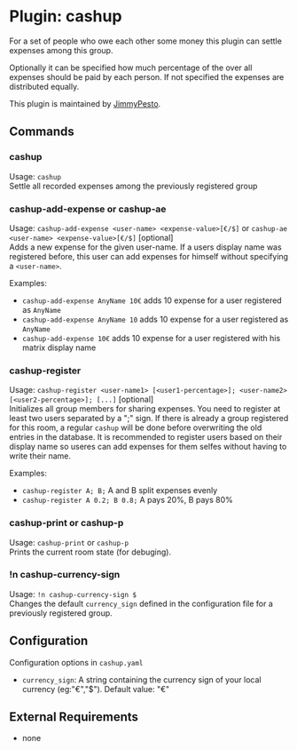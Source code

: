 Plugin: cashup
===
For a set of people who owe each other some money this plugin can settle expenses among this group.

Optionally it can be specified how much percentage of the over all expenses should be paid by each person.
If not specified the expenses are distributed equally.

This plugin is maintained by [JimmyPesto](https://github.com/JimmyPesto/nio-smith).

## Commands

### cashup
Usage: `cashup`   
Settle all recorded expenses among the previously registered group

### cashup-add-expense or cashup-ae
Usage: `cashup-add-expense <user-name> <expense-value>[€/$]` or `cashup-ae <user-name> <expense-value>[€/$]` [optional]   
Adds a new expense for the given user-name. If a users display name was registered before, this user can add expenses for himself without specifying a `<user-name>`.

Examples:
* `cashup-add-expense AnyName 10€` adds 10 expense for a user registered as `AnyName` 
* `cashup-add-expense AnyName 10` adds 10 expense for a user registered as `AnyName` 
* `cashup-add-expense 10€` adds 10 expense for a user registered with his matrix display name  

### cashup-register
Usage: `cashup-register <user-name1> [<user1-percentage>]; <user-name2> [<user2-percentage>]; [...]` [optional]  
Initializes all group members for sharing expenses. You need to register at least two users separated by a ";" sign. If there is already a group registered for this room, a regular `cashup` will be done before overwriting the old entries in the database. It is recommended to register users based on their display name so useres can add expenses for them selfes without having to write their name.

Examples:  
* `cashup-register A; B;` A and B split expenses evenly
* `cashup-register A 0.2; B 0.8;` A pays 20%, B pays 80%

### cashup-print or cashup-p
Usage: `cashup-print` or `cashup-p`  
Prints the current room state (for debuging).

### !n cashup-currency-sign
Usage: `!n cashup-currency-sign $`  
Changes the default `currency_sign` defined in the configuration file for a previously registered group.

## Configuration
Configuration options in `cashup.yaml`  
- `currency_sign`: A string containing the currency sign of your local currency (eg:"€","$"). Default value: "€"

## External Requirements
- none
